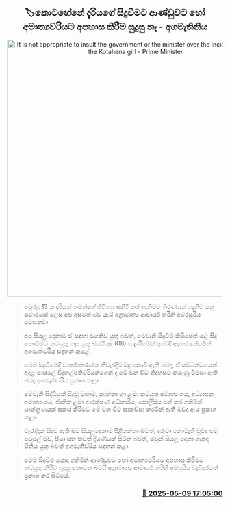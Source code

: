 <p align='center'><b><h2 align='center' title='It is not appropriate to insult the government or the minister over the incident involving the Kotahena girl - Prime Minister'>🏷කොටහේනේ දැරියගේ සිදුවීමට ආණ්ඩුවට හෝ අමාත්‍යවරියට අපහාස කිරීම සුදුසු නෑ - අගමැතිනිය
</h2></b></p>
<p align='center'><img src='https://helakuru.sgp1.cdn.digitaloceanspaces.com/esana/images/lib/harini-amarasuriya-parliment-2025.jpg' width='600' alt='It is not appropriate to insult the government or the minister over the incident involving the Kotahena girl - Prime Minister'></p>

> අවුරුදු 13 ක දැරියක් තමන්ගේ ජීවිතය අහිමි කර ගැනිමට තිරණයක් ගැනිම යනු සමාජයක් ලෙස අප අසමත් බව යැයි අග්‍රාමාත්‍ය ආචාර්ය හරිනි අමරසූරිය පවසනවා.

> අප සියලු දෙනාම ඒ සඳහා වගකිව යුතු බවත්, මෙවැනි සිදුවීම් කිසිසේත් යළි සිදු නොවිමට කටයුතු කළ යුතු බවයි අද (08) පාර්ලිමේන්තුවේදි අදහස් දක්වමින් අගමැතිවරිය සඳහන් කළේ.

> මෙම සිදුවීමේදී වාර්තාකරණය නිවැරදිව සිදු නොවි ඇති බවද, ඒ සම්බන්ධයෙන් අදාළ පාසලේ විදුහල්පතිවරියන්ගෙන් ද මේ වන විට නිදහසට කරුණු විමසා ඇති බවද අගමැතිවරිය ප්‍රකාශ කළා.

> මෙවැනි සිද්ධියක් සිදුවූ වහාම, කාන්තා හා ළමා කටයුතු අමාත්‍යංශය, අධ්‍යාපන අමාත්‍යංශය, ජාතික ළමා ආරක්ෂණ අධිකාරිය, පොලීසිය එක් කර ගනිමින් යාන්ත්‍රණයක් සකස් කිරීම‍ට මේ වන විට සාකච්ඡා කරමින් ඇති බවද ඇය ප්‍රකාශ කළා.

> වැරැද්දක් සිදුව ඇති බව සියලුදෙනාම පිළිගන්නා බවත්, දරුවා නොමැති වුවද එම පවුලේ මව, පියා සහ තවත් දියණියක් සිටින බවත්, ඔවුන් සියලු දෙනා ගැනද සිතිය යුතු බවත් අගමැතිවරිය සඳහන් කළා.

> මෙම සිදුවීම යොදා ගනිමින් ආණ්ඩුවට හෝ අමාත්‍යවරියට අපහාස කිරීමට කටයුතු කිරීම සුදුසු නොවන බවයි අග්‍රාමාත්‍ය ආචාර්ය හරිනි අමසූරිය වැඩිදුරටත් ප්‍රකාශ කර සිටියේ.



<h3 align='right'><a href='https://www.helakuru.lk/esana/p/109967/'>📅 2025-05-09 17:05:00</a></h3>
